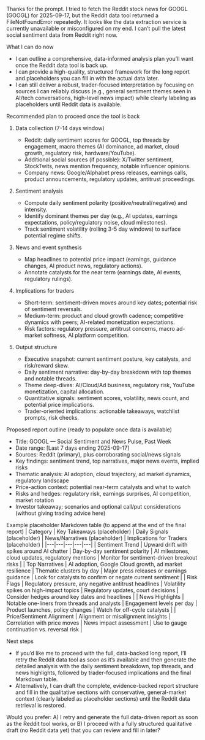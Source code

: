 Thanks for the prompt. I tried to fetch the Reddit stock news for GOOGL (GOOGL) for 2025-09-17, but the Reddit data tool returned a FileNotFoundError repeatedly. It looks like the data extraction service is currently unavailable or misconfigured on my end. I can’t pull the latest social sentiment data from Reddit right now.

What I can do now
- I can outline a comprehensive, data-informed analysis plan you’ll want once the Reddit data tool is back up.
- I can provide a high-quality, structured framework for the long report and placeholders you can fill in with the actual data later.
- I can still deliver a robust, trader-focused interpretation by focusing on sources I can reliably discuss (e.g., general sentiment themes seen in AI/tech conversations, high-level news impact) while clearly labeling as placeholders until Reddit data is available.

Recommended plan to proceed once the tool is back
1) Data collection (7-14 days window)
   - Reddit: daily sentiment scores for GOOGL, top threads by engagement, macro themes (AI dominance, ad market, cloud growth, regulatory risk, hardware/YouTube).
   - Additional social sources (if possible): X/Twitter sentiment, StockTwits, news mention frequency, notable influencer opinions.
   - Company news: Google/Alphabet press releases, earnings calls, product announcements, regulatory updates, antitrust proceedings.

2) Sentiment analysis
   - Compute daily sentiment polarity (positive/neutral/negative) and intensity.
   - Identify dominant themes per day (e.g., AI updates, earnings expectations, policy/regulatory noise, cloud milestones).
   - Track sentiment volatility (rolling 3-5 day windows) to surface potential regime shifts.

3) News and event synthesis
   - Map headlines to potential price impact (earnings, guidance changes, AI product news, regulatory actions).
   - Annotate catalysts for the near term (earnings date, AI events, regulatory rulings).

4) Implications for traders
   - Short-term: sentiment-driven moves around key dates; potential risk of sentiment reversals.
   - Medium-term: product and cloud growth cadence; competitive dynamics with peers; AI-related monetization expectations.
   - Risk factors: regulatory pressure, antitrust concerns, macro ad-market softness, AI platform competition.

5) Output structure
   - Executive snapshot: current sentiment posture, key catalysts, and risk/reward skew.
   - Daily sentiment narrative: day-by-day breakdown with top themes and notable threads.
   - Theme deep-dives: AI/Cloud/Ad business, regulatory risk, YouTube monetization, capital allocation.
   - Quantitative signals: sentiment scores, volatility, news count, and potential price implications.
   - Trader-oriented implications: actionable takeaways, watchlist prompts, risk checks.

Proposed report outline (ready to populate once data is available)
- Title: GOOGL — Social Sentiment and News Pulse, Past Week
- Date range: [Last 7 days ending 2025-09-17]
- Sources: Reddit (primary), plus corroborating social/news signals
- Key findings: sentiment trend, top narratives, major news events, implied risks
- Thematic analysis: AI adoption, cloud trajectory, ad market dynamics, regulatory landscape
- Price-action context: potential near-term catalysts and what to watch
- Risks and hedges: regulatory risk, earnings surprises, AI competition, market rotation
- Investor takeaway: scenarios and optional call/put considerations (without giving trading advice here)

Example placeholder Markdown table (to append at the end of the final report)
| Category | Key Takeaways (placeholder) | Daily Signals (placeholder) | News/Narratives (placeholder) | Implications for Traders (placeholder) |
|---|---|---|---|---|
| Sentiment Trend | Upward drift with spikes around AI chatter | Day-by-day sentiment polarity | AI milestones, cloud updates, regulatory mentions | Monitor for sentiment-driven breakout risks |
| Top Narratives | AI adoption, Google Cloud growth, ad market resilience | Thematic clusters by day | Major press releases or earnings guidance | Look for catalysts to confirm or negate current sentiment |
| Risk Flags | Regulatory pressure, any negative antitrust headlines | Volatility spikes on high-impact topics | Regulatory updates, court decisions | Consider hedges around key dates and headlines |
| News Highlights | Notable one-liners from threads and analysts | Engagement levels per day | Product launches, policy changes | Watch for off-cycle catalysts |
| Price/Sentiment Alignment | Alignment or misalignment insights | Correlation with price moves | News impact assessment | Use to gauge continuation vs. reversal risk |

Next steps
- If you’d like me to proceed with the full, data-backed long report, I’ll retry the Reddit data tool as soon as it’s available and then generate the detailed analysis with the daily sentiment breakdown, top threads, and news highlights, followed by trader-focused implications and the final Markdown table.
- Alternatively, I can draft the complete, evidence-backed report structure and fill in the qualitative sections with conservative, general-market context (clearly labeled as placeholder sections) until the Reddit data retrieval is restored.

Would you prefer:
A) I retry and generate the full data-driven report as soon as the Reddit tool works, or
B) I proceed with a fully structured qualitative draft (no Reddit data yet) that you can review and fill in later?
